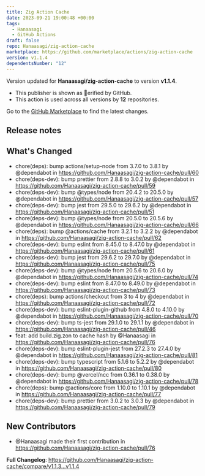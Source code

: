 ```yaml
---
title: Zig Action Cache
date: 2023-09-21 19:00:48 +00:00
tags:
  - Hanaasagi
  - GitHub Actions
draft: false
repo: Hanaasagi/zig-action-cache
marketplace: https://github.com/marketplace/actions/zig-action-cache
version: v1.1.4
dependentsNumber: "12"
---
```



Version updated for **Hanaasagi/zig-action-cache** to version **v1.1.4**.
- This publisher is shown as erified by GitHub.
- This action is used across all versions by **12** repositories.

Go to the [GitHub Marketplace](https://github.com/marketplace/actions/zig-action-cache) to find the latest changes.

## Release notes

## What's Changed
* chore(deps): bump actions/setup-node from 3.7.0 to 3.8.1 by @dependabot in https://github.com/Hanaasagi/zig-action-cache/pull/60
* chore(deps-dev): bump prettier from 2.8.8 to 3.0.2 by @dependabot in https://github.com/Hanaasagi/zig-action-cache/pull/59
* chore(deps-dev): bump @types/node from 20.4.2 to 20.5.0 by @dependabot in https://github.com/Hanaasagi/zig-action-cache/pull/57
* chore(deps-dev): bump jest from 29.5.0 to 29.6.2 by @dependabot in https://github.com/Hanaasagi/zig-action-cache/pull/51
* chore(deps-dev): bump @types/node from 20.5.0 to 20.5.6 by @dependabot in https://github.com/Hanaasagi/zig-action-cache/pull/66
* chore(deps): bump @actions/cache from 3.2.1 to 3.2.2 by @dependabot in https://github.com/Hanaasagi/zig-action-cache/pull/62
* chore(deps-dev): bump eslint from 8.45.0 to 8.47.0 by @dependabot in https://github.com/Hanaasagi/zig-action-cache/pull/61
* chore(deps-dev): bump jest from 29.6.2 to 29.7.0 by @dependabot in https://github.com/Hanaasagi/zig-action-cache/pull/75
* chore(deps-dev): bump @types/node from 20.5.6 to 20.6.0 by @dependabot in https://github.com/Hanaasagi/zig-action-cache/pull/74
* chore(deps-dev): bump eslint from 8.47.0 to 8.49.0 by @dependabot in https://github.com/Hanaasagi/zig-action-cache/pull/73
* chore(deps): bump actions/checkout from 3 to 4 by @dependabot in https://github.com/Hanaasagi/zig-action-cache/pull/72
* chore(deps-dev): bump eslint-plugin-github from 4.8.0 to 4.10.0 by @dependabot in https://github.com/Hanaasagi/zig-action-cache/pull/70
* chore(deps-dev): bump ts-jest from 29.1.0 to 29.1.1 by @dependabot in https://github.com/Hanaasagi/zig-action-cache/pull/46
* feat: add build.zig.zon to cache hash by @Hanaasagi in https://github.com/Hanaasagi/zig-action-cache/pull/76
* chore(deps-dev): bump eslint-plugin-jest from 27.2.3 to 27.4.0 by @dependabot in https://github.com/Hanaasagi/zig-action-cache/pull/81
* chore(deps-dev): bump typescript from 5.1.6 to 5.2.2 by @dependabot in https://github.com/Hanaasagi/zig-action-cache/pull/80
* chore(deps-dev): bump @vercel/ncc from 0.36.1 to 0.38.0 by @dependabot in https://github.com/Hanaasagi/zig-action-cache/pull/78
* chore(deps): bump @actions/core from 1.10.0 to 1.10.1 by @dependabot in https://github.com/Hanaasagi/zig-action-cache/pull/77
* chore(deps-dev): bump prettier from 3.0.2 to 3.0.3 by @dependabot in https://github.com/Hanaasagi/zig-action-cache/pull/79

## New Contributors
* @Hanaasagi made their first contribution in https://github.com/Hanaasagi/zig-action-cache/pull/76

**Full Changelog**: https://github.com/Hanaasagi/zig-action-cache/compare/v1.1.3...v1.1.4
